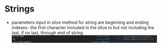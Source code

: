 # Strings

- parameters input in slice method for string are beginning and ending indexes- the first character included in the slice to but not including the last, if no last, through end of string
![alt](../images/09-data-structures/0906-strings/2023-04-27-3a.png) 
